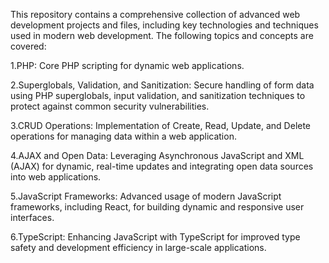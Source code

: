 This repository contains a comprehensive collection of advanced web development projects and files,
including key technologies and techniques used in modern web development. 
The following topics and concepts are covered:

1.PHP: Core PHP scripting for dynamic web applications.

2.Superglobals, Validation, and Sanitization: Secure handling of form data using PHP superglobals, 
input validation, and sanitization techniques to protect against common security vulnerabilities.

3.CRUD Operations: Implementation of Create, Read, Update, and Delete operations for managing data within a web application.

4.AJAX and Open Data: Leveraging Asynchronous JavaScript and XML (AJAX) for dynamic, 
real-time updates and integrating open data sources into web applications.

5.JavaScript Frameworks: Advanced usage of modern JavaScript frameworks, including React, for building dynamic and responsive user interfaces.

6.TypeScript: Enhancing JavaScript with TypeScript for improved type safety and development efficiency in large-scale applications.